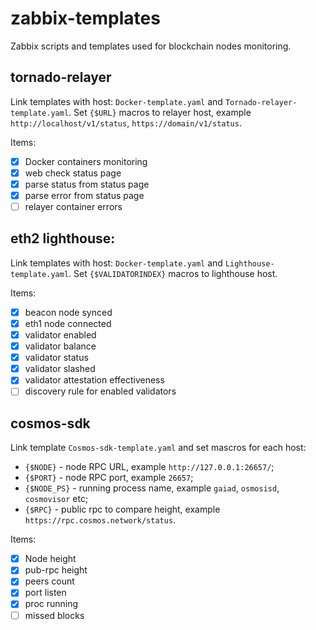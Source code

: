 # zabbix-templates
Zabbix scripts and templates used for blockchain nodes monitoring.

## tornado-relayer
Link templates with host: `Docker-template.yaml` and `Tornado-relayer-template.yaml`. Set `{$URL}` macros to relayer host, example `http://localhost/v1/status`, `https://domain/v1/status`.

Items:
- [x] Docker containers monitoring
- [x] web check status page
- [x] parse status from status page
- [x] parse error from status page
- [ ] relayer container errors

## eth2 lighthouse:
Link templates with host: `Docker-template.yaml` and `Lighthouse-template.yaml`. Set `{$VALIDATORINDEX}` macros to lighthouse host. 

Items:
- [x] beacon node synced
- [x] eth1 node connected
- [x] validator enabled
- [x] validator balance
- [x] validator status
- [x] validator slashed
- [x] validator attestation effectiveness
- [ ] discovery rule for enabled validators

## cosmos-sdk
Link template `Cosmos-sdk-template.yaml` and set mascros for each host:
* `{$NODE}` - node RPC URL, example `http://127.0.0.1:26657/`;
* `{$PORT}` - node RPC port, example `26657`; 
* `{$NODE_PS}` - running process name, example `gaiad`, `osmosisd`, `cosmovisor` etc;
* `{$RPC}` - public rpc to compare height, example `https://rpc.cosmos.network/status`.

Items:
- [x] Node height
- [x] pub-rpc height
- [x] peers count
- [x] port listen
- [x] proc running
- [ ] missed blocks
